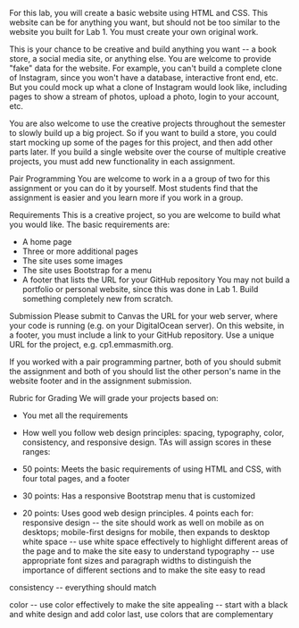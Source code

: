 For this lab, you will create a basic website using HTML and CSS. This website can be for anything you want, but should not be too similar to the website you built for Lab 1. You must create your own original work.

This is your chance to be creative and build anything you want -- a book store, a social media site, or anything else. You are welcome to provide "fake" data for the website. For example, you can't build a complete clone of Instagram, since you won't have a database, interactive front end, etc. But you could mock up what a clone of Instagram would look like, including pages to show a stream of photos, upload a photo, login to your account, etc.

You are also welcome to use the creative projects throughout the semester to slowly build up a big project. So if you want to build a store, you could start mocking up some of the pages for this project, and then add other parts later. If you build a single website over the course of multiple creative projects, you must add new functionality in each assignment.

Pair Programming
You are welcome to work in a a group of two for this assignment or you can do it by yourself.  Most students find that the assignment is easier and you learn more if you work in a group.

Requirements
This is a creative project, so you are welcome to build what you would like. The basic requirements are:

- A home page
- Three or more additional pages
- The site uses some images
- The site uses Bootstrap for a menu
- A footer that lists the URL for your GitHub repository
You may not build a portfolio or personal website, since this was done in Lab 1. Build something completely new from scratch.

Submission
Please submit to Canvas the URL for your web server, where your code is running (e.g. on your DigitalOcean server). On this website, in a footer, you must include a link to your GitHub repository. Use a unique URL for the project, e.g. cp1.emmasmith.org.

If you worked with a pair programming partner, both of you should submit the assignment and both of you should list the other person's name in the website footer and in the assignment submission.

Rubric for Grading
We will grade your projects based on:

- You met all the requirements
- How well you follow web design principles: spacing, typography, color, consistency, and responsive design.
TAs will assign scores in these ranges:

- 50 points: Meets the basic requirements of using HTML and CSS, with four total pages, and a footer
- 30 points: Has a responsive Bootstrap menu that is customized
- 20 points: Uses good web design principles. 4 points each for:
responsive design -- the site should work as well on mobile as on desktops; mobile-first designs for mobile, then expands to desktop
white space -- use white space effectively to highlight different areas of the page and to make the site easy to understand
typography -- use appropriate font sizes and paragraph widths to distinguish the importance of different sections and to make the site easy to read

consistency -- everything should match

color -- use color effectively to make the site appealing -- start with a black and white design and add color last, use colors that are complementary
